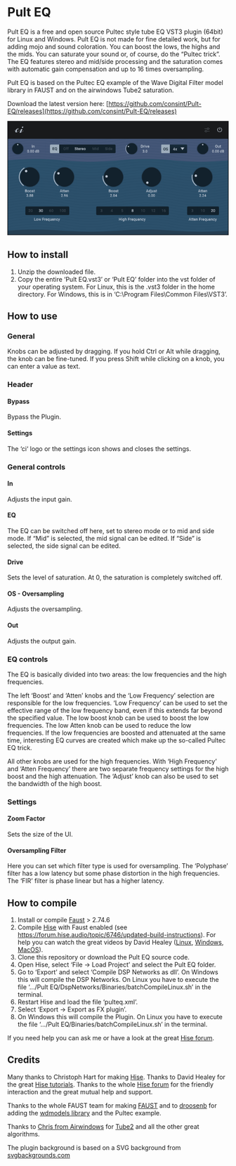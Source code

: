 # Pult EQ
Pult EQ is a free and open source Pultec style tube EQ VST3 plugin (64bit) for Linux and Windows. Pult EQ is not made for fine detailed work, but for adding mojo and sound coloration. You can boost the lows, the highs and the mids. You can saturate your sound or, of course, do the “Pultec trick”. The EQ features stereo and mid/side processing and the saturation comes with automatic gain compensation and up to 16 times oversampling.

Pult EQ is based on the Pultec EQ example of the Wave Digital Filter model library in FAUST and on the airwindows Tube2 saturation.

Download the latest version here: [https://github.com/consint/Pult-EQ/releases](https://github.com/consint/Pult-EQ/releases)

![Preview of the Pult EQ interface](pulteq.png)

## How to install
1. Unzip the downloaded file.
2. Copy the entire ‘Pult EQ.vst3’ or ‘Pult EQ’ folder into the vst folder of your operating system. For Linux, this is the .vst3 folder in the home directory. For Windows, this is in ‘C:\\Program Files\\Common Files\\VST3’.

## How to use
### General
Knobs can be adjusted by dragging. If you hold Ctrl or Alt while dragging, the knob can be fine-tuned. If you press Shift while clicking on a knob, you can enter a value as text.

### Header
#### Bypass
Bypass the Plugin.

#### Settings
The ‘ci‘ logo or the settings icon shows and closes the settings.

### General controls

#### In
Adjusts the input gain.

#### EQ
The EQ can be switched off here, set to stereo mode or to mid and side mode. If “Mid” is selected, the mid signal can be edited. If “Side” is selected, the side signal can be edited.

#### Drive
Sets the level of saturation. At 0, the saturation is completely switched off.

#### OS - Oversampling
Adjusts the oversampling.

#### Out
Adjusts the output gain.

### EQ controls
The EQ is basically divided into two areas: the low frequencies and the high frequencies.

The left ‘Boost’ and ‘Atten’ knobs and the ‘Low Frequency’ selection are responsible for the low frequencies. ‘Low Frequency’ can be used to set the effective range of the low frequency band, even if this extends far beyond the specified value. The low boost knob can be used to boost the low frequencies. The low Atten knob can be used to reduce the low frequencies. If the low frequencies are boosted and attenuated at the same time, interesting EQ curves are created which make up the so-called Pultec EQ trick.

All other knobs are used for the high frequencies. With ‘High Frequency’ and ‘Atten Frequency’ there are two separate frequency settings for the high boost and the high attenuation. The ‘Adjust’ knob can also be used to set the bandwidth of the high boost.

### Settings
#### Zoom Factor
Sets the size of the UI.

#### Oversampling Filter
Here you can set which filter type is used for oversampling. The ‘Polyphase’ filter has a low latency but some phase distortion in the high frequencies. The ‘FIR’ filter is phase linear but has a higher latency.

## How to compile
1. Install or compile [Faust](https://github.com/grame-cncm/faust) > 2.74.6
2. Compile [Hise](https://github.com/christophhart/HISE) with Faust enabled (see https://forum.hise.audio/topic/6746/updated-build-instructions). For help you can watch the great videos by David Healey ([Linux](https://www.youtube.com/watch?v=rUuEoJk6FF8), [Windows](https://www.youtube.com/watch?v=D3kthNOQ9_s), [MacOS](https://www.youtube.com/watch?v=zeLeCSNh0XM)).
3. Clone this repository or download the Pult EQ source code.
4. Open Hise, select ‘File -> Load Project’ and select the Pult EQ folder.
5. Go to ‘Export’ and select ‘Compile DSP Networks as dll’. On Windows this will compile the DSP Networks. On Linux you have to execute the file ‘.../Pult EQ/DspNetworks/Binaries/batchCompileLinux.sh’ in the terminal.
6. Restart Hise and load the file ‘pulteq.xml’.
7. Select ‘Export -> Export as FX plugin’. 
8. On Windows this will compile the Plugin. On Linux you have to execute the file ‘.../Pult EQ/Binaries/batchCompileLinux.sh’ in the terminal.

If you need help you can ask me or have a look at the great [Hise forum](https://forum.hise.audio/).

## Credits
Many thanks to Christoph Hart for making [Hise](https://github.com/christophhart/HISE). Thanks to David Healey for the great [Hise tutorials](https://www.youtube.com/@DHealey/featured). Thanks to the whole [Hise forum](https://forum.hise.audio/) for the friendly interaction and the great mutual help and support.

Thanks to the whole FAUST team for making [FAUST](https://github.com/grame-cncm/faust) and to [droosenb](https://github.com/droosenb) for adding the [wdmodels library](https://faustlibraries.grame.fr/libs/wdmodels/) and the Pultec example.

Thanks to [Chris from Airwindows](https://github.com/airwindows/airwindows) for [Tube2](https://www.airwindows.com/tube2/) and all the other great algorithms.

The plugin background is based on a SVG background from [svgbackgrounds.com](https://www.svgbackgrounds.com/set/free-svg-backgrounds-and-patterns/)